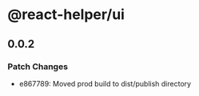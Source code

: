 # @react-helper/ui

## 0.0.2

### Patch Changes

- e867789: Moved prod build to dist/publish directory
